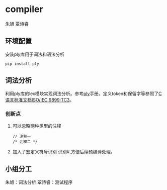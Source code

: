 # compiler
朱旭 覃诗睿

## 环境配置
安装ply库用于词法和语法分析
```
pip install ply
```

## 词法分析
利用ply库的lex模块实现词法分析。参考[ply](http://www.dabeaz.com/ply/ply.html)手册。定义token和保留字等参照了[C语言标准文档ISO/IEC 9899:TC3](https://www.open-std.org/jtc1/sc22/wg14/www/docs/n1256.pdf)。
### 创新点
1. 可以忽略两种类型的注释
    ```
    // 注释一
    /* 注释二 */
    ```
2. 加入了宏定义符号识别
    识别#,方便后续预编译处理。

## 小组分工
朱旭：词法分析
覃诗睿：测试程序